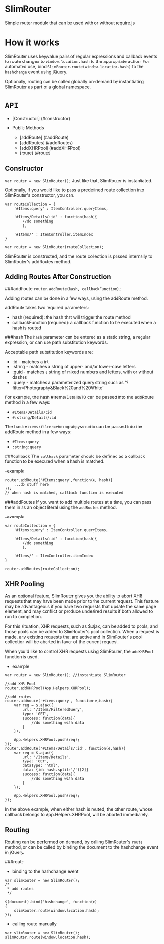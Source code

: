 SlimRouter
======

Simple router module that can be used with or without require.js

# How it works
SlimRouter uses key/value pairs of regular expressions and callback events to route changes to ```window.location.hash``` to the appropriate action. For automated use, bind ```SlimRouter.route(window.location.hash)``` to the ```hashchange``` event using jQuery.

Optionally, routing can be called globally on-demand by instantiating SlimRouter as part of a global namespace.

# `API`
- [Constructor] (#constructor)

- Public Methods
	* [addRoute] (#addRoute)
	* [addRoutes] (#addRoutes)
	* [addXHRPool] (#addXHRPool)
	* [route] (#route)

## Constructor

```var router = new SlimRouter();```
Just like that, SlimRouter is instantiated.

Optionally, if you would like to pass a predefined route collection into SlimRouter's constructor, you can.
```
var routeCollection = {
	'#Items:query' : ItemController.queryItems,
	
	'#Items/Details/:id' : function(hash){
		//do something
		},
	
	'#Items/' : ItemController.itemIndex
}

var router = new SlimRouter(routeCollection);
```
SlimRouter is constructed, and the route collection is passed internally to SlimRouter's addRoutes method.


## Adding Routes After Construction

###addRoute
```router.addRoute(hash, callbackFunction);```

Adding routes can be done in a few ways, using the addRoute method.

addRoute takes two required parameters: 
- hash (required): the hash that will trigger the route method
- callbackFunction (required): a callback function to be executed when a hash is routed

###hash
The ```hash``` parameter can be entered as a static string, a regular expression, or can use path substitution keywords. 

Acceptable path substitution keywords are:
- :id - matches a int
- :string - matches a string of upper- and/or lower-case letters
- :guid - matches a string of mixed numbers and letters, with or without dashes
- :query - matches a parameterized query string such as '?filter=Photography&Black%20and%20White'

For example, the hash #Items/Details/10 can be passed into the addRoute method in a few ways:

- ```#Items/Details/:id```
- ```#:string/Details/:id```

The hash ```#Items?filter=Photograhpy&Studio``` can be passed into the addRoute method in a few ways:

- ```#Items:query```
- ```:string:query```

###callback
The ```callback``` parameter should be defined as a callback function to be executed when a hash is matched.

-example 
``` 
router.addRoute('#Items:query',function(e, hash){
	...do stuff here
});
// when hash is matched, callback function is executed
```


###addRoutes
If you want to add multiple routes at a time, you can pass them in as an object literal using the ```addRoutes``` method.

-example
```
var routeCollection = {
	'#Items:query' : ItemController.queryItems,
	
	'#Items/Details/:id' : function(hash){
		//do something
		},
	
	'#Items/' : ItemController.itemIndex
}

router.addRoutes(routeCollection);
```

## XHR Pooling
As an optional feature, SlimRouter gives you the ability to abort XHR requests that may have been made prior to the current request. This feature may be advantageous if you have two requests that update the same page element, and may conflict or produce undesired results if both allowed to run to completion.

For this situation, XHR requests, such as $.ajax, can be added to pools, and those pools can be added to SlimRouter's pool collection. When a request is made, any existing requests that are active and in SlimRouter's pool collection will be aborted in favor of the current request.

When you'd like to control XHR requests using SlimRouter, the ```addXHRPool``` function is used.

- example

```
var router = new SlimRouter(); //instantiate SlimRouter

//add XHR Pool
router.addXHRPool(App.Helpers.XHRPool);

//add routes
router.addRoute('#Items:query', function(e,hash){
	var req = $.ajax({
		url: '/Items/FilteredQuery',
		type: 'GET',
		success: function(data){
			//do something with data
		}
	});

	App.Helpers.XHRPool.push(req);
});
router.addRoute('#Items/Details/:id', function(e,hash){
	var req = $.ajax({
		url: '/Items/Details',
		type: 'GET',
		dataType: 'html',
		data: {id: hash.split('/')[2]}
		success: function(data){
			//do something with data
		}
	});

	App.Helpers.XHRPool.push(req);
});
```

In the above example, when either hash is routed, the other route, whose callback belongs to App.Helpers.XHRPool, will be aborted immediately.

## Routing
Routing can be performed on demand, by calling SlimRouter's ```route``` method, or can be called by binding the document to the hashchange event in jQuery.

###route

- binding to the hashchange event

```
var slimRouter = new SlimRouter();
/*
 * add routes
 */

$(document).bind('hashchange', function(e)
{
	slimRouter.route(window.location.hash);
});
```

- calling route manually

```
var slimRouter = new SlimRouter();
slimRouter.route(window.location.hash);
```


